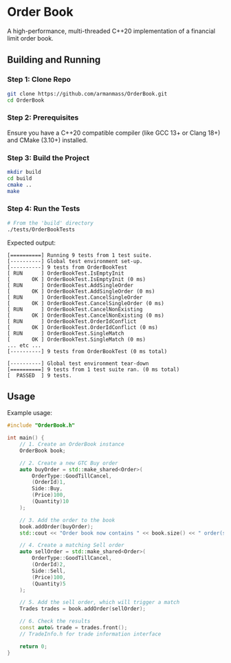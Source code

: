 # Order Book

A high-performance, multi-threaded C++20 implementation of a financial limit order book.

## Building and Running

### Step 1: Clone Repo

```bash
git clone https://github.com/armanmass/OrderBook.git
cd OrderBook
```

### Step 2: Prerequisites

Ensure you have a C++20 compatible compiler (like GCC 13+ or Clang 18+) and CMake (3.10+) installed.

### Step 3: Build the Project

```bash
mkdir build
cd build
cmake ..
make
```

### Step 4: Run the Tests

```bash
# From the 'build' directory
./tests/OrderBookTests
```

Expected output:

```
[==========] Running 9 tests from 1 test suite.
[----------] Global test environment set-up.
[----------] 9 tests from OrderBookTest
[ RUN      ] OrderBookTest.IsEmptyInit
[       OK ] OrderBookTest.IsEmptyInit (0 ms)
[ RUN      ] OrderBookTest.AddSingleOrder
[       OK ] OrderBookTest.AddSingleOrder (0 ms)
[ RUN      ] OrderBookTest.CancelSingleOrder
[       OK ] OrderBookTest.CancelSingleOrder (0 ms)
[ RUN      ] OrderBookTest.CancelNonExisting
[       OK ] OrderBookTest.CancelNonExisting (0 ms)
[ RUN      ] OrderBookTest.OrderIdConflict
[       OK ] OrderBookTest.OrderIdConflict (0 ms)
[ RUN      ] OrderBookTest.SingleMatch
[       OK ] OrderBookTest.SingleMatch (0 ms)
... etc ...
[----------] 9 tests from OrderBookTest (0 ms total)

[----------] Global test environment tear-down
[==========] 9 tests from 1 test suite ran. (0 ms total)
[  PASSED  ] 9 tests.
```

## Usage


Example usage:

```cpp
#include "OrderBook.h"

int main() {
    // 1. Create an OrderBook instance
    OrderBook book;

    // 2. Create a new GTC Buy order
    auto buyOrder = std::make_shared<Order>(
        OrderType::GoodTillCancel,
        (OrderId)1,
        Side::Buy,
        (Price)100,
        (Quantity)10
    );

    // 3. Add the order to the book
    book.addOrder(buyOrder);
    std::cout << "Order book now contains " << book.size() << " order(s)." << std::endl;

    // 4. Create a matching Sell order
    auto sellOrder = std::make_shared<Order>(
        OrderType::GoodTillCancel,
        (OrderId)2,
        Side::Sell,
        (Price)100,
        (Quantity)5
    );

    // 5. Add the sell order, which will trigger a match
    Trades trades = book.addOrder(sellOrder);

    // 6. Check the results
    const auto& trade = trades.front();
    // TradeInfo.h for trade information interface

    return 0;
}
```
